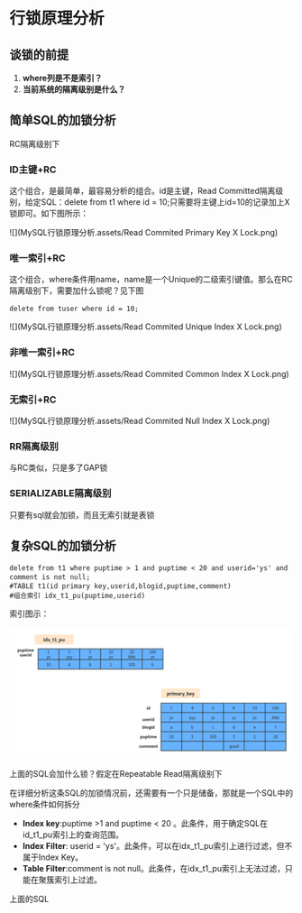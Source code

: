 # 行锁原理分析

## 谈锁的前提

1. **where列是不是索引？**
2. **当前系统的隔离级别是什么？**

## 简单SQL的加锁分析

RC隔离级别下

### ID主键+RC

这个组合，是最简单，最容易分析的组合。id是主键，Read Committed隔离级别，给定SQL：delete from t1 where id = 10;只需要将主键上id=10的记录加上X锁即可。如下图所示：

![](MySQL行锁原理分析.assets/Read Commited Primary Key X Lock.png)

### 唯一索引+RC

这个组合，where条件用name，name是一个Unique的二级索引键值。那么在RC隔离级别下，需要加什么锁呢？见下图

```mysql
delete from tuser where id = 10;
```

![](MySQL行锁原理分析.assets/Read Commited Unique Index X Lock.png)

### 非唯一索引+RC

![](MySQL行锁原理分析.assets/Read Commited Common Index X Lock.png)

### 无索引+RC

![](MySQL行锁原理分析.assets/Read Commited Null Index X Lock.png)

### RR隔离级别

与RC类似，只是多了GAP锁

### SERIALIZABLE隔离级别

只要有sql就会加锁，而且无索引就是表锁

## 复杂SQL的加锁分析

```mysql
delete from t1 where puptime > 1 and puptime < 20 and userid='ys' and comment is not null;
#TABLE t1(id primary key,userid,blogid,puptime,comment)
#组合索引 idx_t1_pu(puptime,userid)
```

索引图示：

![](MySQL行锁原理分析.assets/temp1.png)

上面的SQL会加什么锁？假定在Repeatable Read隔离级别下

在详细分析这条SQL的加锁情况前，还需要有一个只是储备，那就是一个SQL中的where条件如何拆分

- **Index key**:puptime >1 and puptime  < 20 。此条件，用于确定SQL在id_t1_pu索引上的查询范围。
- **Index Filter**: userid = 'ys'。此条件，可以在idx_t1_pu索引上进行过滤，但不属于Index Key。
- **Table Filter**:comment is not null。此条件，在idx_t1_pu索引上无法过滤，只能在聚簇索引上过滤。

上面的SQL



